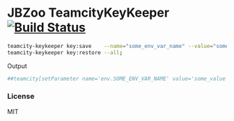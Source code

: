 # JBZoo TeamcityKeyKeeper [![Build Status](https://travis-ci.org/JBZoo/Teamcity-KeyKeeper.svg?branch=master)](https://travis-ci.org/JBZoo/Teamcity-KeyKeeper)


```sh
teamcity-keykeeper key:save    --name="some_env_var_name" --value="some_value";
teamcity-keykeeper key:restore --all;
```

Output
```sh
##teamcity[setParameter name='env.SOME_ENV_VAR_NAME' value='some_value']
```


### License

MIT
